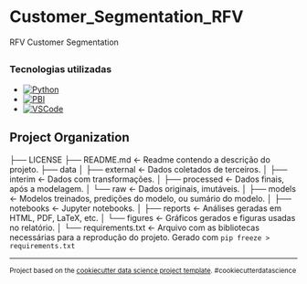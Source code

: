 Customer_Segmentation_RFV
==============================

RFV Customer Segmentation

## 

### Tecnologias utilizadas

* [![Python][Python]][Python-url]
* [![PBI][PowerBI]][pbi-url]
* [![VSCode][vscode]][vscode-url]

Project Organization
------------
├── LICENSE
├── README.md          <- Readme contendo a descrição do projeto.
├── data
│   ├── external       <- Dados coletados de terceiros.
│   ├── interim        <- Dados com transformações.
│   ├── processed      <- Dados finais, após a modelagem.
│   └── raw            <- Dados originais, imutáveis.
│
├── models             <- Modelos treinados, predições do modelo, ou sumário do modelo.
│
├── notebooks          <- Jupyter notebooks.
│
├── reports            <- Análises geradas em HTML, PDF, LaTeX, etc.
│   └── figures        <- Gráficos gerados e figuras usadas no relatório.
│
└── requirements.txt   <- Arquivo com as bibliotecas necessárias para a reprodução do projeto.
                          Gerado com `pip freeze > requirements.txt`


--------

<p><small>Project based on the <a target="_blank" href="https://drivendata.github.io/cookiecutter-data-science/">cookiecutter data science project template</a>. #cookiecutterdatascience</small></p>

[Python]: https://img.shields.io/badge/Python-000000?style=for-the-badge&logo=python&logoColor=yellow
[Python-url]: https://www.python.org/
[PowerBI]: https://img.shields.io/badge/Power_BI-000000?style=for-the-badge&logo=powerbi&logoColor=yellow
[pbi-url]: https://powerbi.microsoft.com/pt-br/
[vscode]: https://img.shields.io/badge/Visual_Studio_Code-000000?style=for-the-badge&logo=visualstudiocode&logoColor=blue
[vscode-url]: https://code.visualstudio.com/
